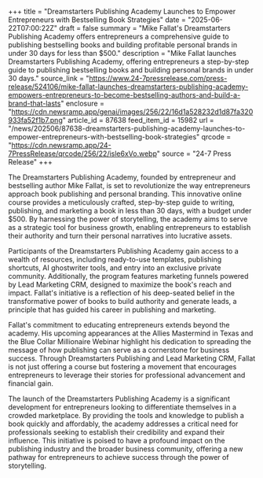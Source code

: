 +++
title = "Dreamstarters Publishing Academy Launches to Empower Entrepreneurs with Bestselling Book Strategies"
date = "2025-06-22T07:00:22Z"
draft = false
summary = "Mike Fallat's Dreamstarters Publishing Academy offers entrepreneurs a comprehensive guide to publishing bestselling books and building profitable personal brands in under 30 days for less than $500."
description = "Mike Fallat launches Dreamstarters Publishing Academy, offering entrepreneurs a step-by-step guide to publishing bestselling books and building personal brands in under 30 days."
source_link = "https://www.24-7pressrelease.com/press-release/524106/mike-fallat-launches-dreamstarters-publishing-academy-empowers-entrepreneurs-to-become-bestselling-authors-and-build-a-brand-that-lasts"
enclosure = "https://cdn.newsramp.app/genai/images/256/22/16d1a528232d1d87fa320933fa52f1b7.png"
article_id = 87638
feed_item_id = 15982
url = "/news/202506/87638-dreamstarters-publishing-academy-launches-to-empower-entrepreneurs-with-bestselling-book-strategies"
qrcode = "https://cdn.newsramp.app/24-7PressRelease/qrcode/256/22/isle6xVo.webp"
source = "24-7 Press Release"
+++

<p>The Dreamstarters Publishing Academy, founded by entrepreneur and bestselling author Mike Fallat, is set to revolutionize the way entrepreneurs approach book publishing and personal branding. This innovative online course provides a meticulously crafted, step-by-step guide to writing, publishing, and marketing a book in less than 30 days, with a budget under $500. By harnessing the power of storytelling, the academy aims to serve as a strategic tool for business growth, enabling entrepreneurs to establish their authority and turn their personal narratives into lucrative assets.</p><p>Participants of the Dreamstarters Publishing Academy gain access to a wealth of resources, including ready-to-use templates, publishing shortcuts, AI ghostwriter tools, and entry into an exclusive private community. Additionally, the program features marketing funnels powered by Lead Marketing CRM, designed to maximize the book's reach and impact. Fallat's initiative is a reflection of his deep-seated belief in the transformative power of books to build authority and generate leads, a principle that has guided his career in publishing and marketing.</p><p>Fallat's commitment to educating entrepreneurs extends beyond the academy. His upcoming appearances at the Allies Mastermind in Texas and the Blue Collar Millionaire Webinar highlight his dedication to spreading the message of how publishing can serve as a cornerstone for business success. Through Dreamstarters Publishing and Lead Marketing CRM, Fallat is not just offering a course but fostering a movement that encourages entrepreneurs to leverage their stories for professional advancement and financial gain.</p><p>The launch of the Dreamstarters Publishing Academy is a significant development for entrepreneurs looking to differentiate themselves in a crowded marketplace. By providing the tools and knowledge to publish a book quickly and affordably, the academy addresses a critical need for professionals seeking to establish their credibility and expand their influence. This initiative is poised to have a profound impact on the publishing industry and the broader business community, offering a new pathway for entrepreneurs to achieve success through the power of storytelling.</p>
